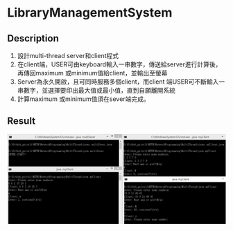LibraryManagementSystem
===

Description
---
1. 設計multi-thread server和client程式
2. 在client端，USER可由keyboard輸入一串數字，傳送給server進行計算後，再傳回maximum 或minimum值給client，並輸出至螢幕
3. Server為永久開啟，且可同時服務多個client，而client 端USER可不斷輸入一串數字，並選擇要印出最大值或最小值，直到自願離開系統
4. 計算maximum 或minimum值須在sever端完成。

Result
---
![result](https://github.com/guiruli08650129/NUTN-Course/blob/master/NetworkProgramming/MultiThread/result.PNG)


